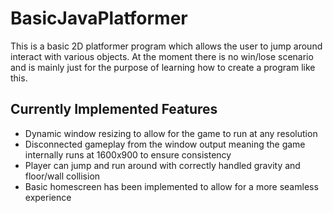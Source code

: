 # BasicJavaPlatformer
This is a basic 2D platformer program which allows the user to jump around interact with various objects. At the moment there is no win/lose scenario and is mainly just for the purpose of learning how to create a program like this.

## Currently Implemented Features
* Dynamic window resizing to allow for the game to run at any resolution
* Disconnected gameplay from the window output meaning the game internally runs at 1600x900 to ensure consistency
* Player can jump and run around with correctly handled gravity and floor/wall collision
* Basic homescreen has been implemented to allow for a more seamless experience
